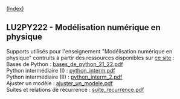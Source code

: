 [(Index)](https://dtraore97.github.io/)
## LU2PY222 - Modélisation numérique en physique

Supports utilisés pour l'enseignement "Modélisation numérique en physique" contruits à partir des ressources disponibles sur [ce site](https://phys-mod.github.io/source/intro.html) : \
Bases de Python : [bases_de_python_21_22.pdf](https://dtraore97.github.io/bases_de_python_21_22.pdf)\
Python intermédiaire (I) : [python_interm.pdf](https://dtraore97.github.io/python_interm.pdf)\
Python intermédiaire (II) : [python_interm_2.pdf](https://dtraore97.github.io/python_interm_2.pdf)\
Ajuster un modèle : [ajuster_un_modele.pdf](https://dtraore97.github.io/ajuster_un_modele.pdf)\
Suites et relations de récurrence : [suite_recurrence.pdf](https://dtraore97.github.io/suite_recurrence.pdf)
